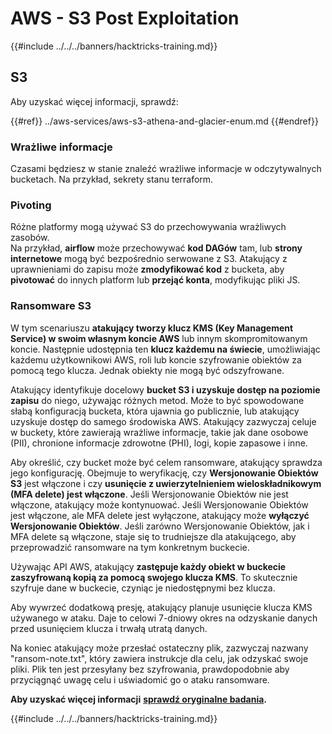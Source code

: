 # AWS - S3 Post Exploitation

{{#include ../../../banners/hacktricks-training.md}}

## S3

Aby uzyskać więcej informacji, sprawdź:

{{#ref}}
../aws-services/aws-s3-athena-and-glacier-enum.md
{{#endref}}

### Wrażliwe informacje

Czasami będziesz w stanie znaleźć wrażliwe informacje w odczytywalnych bucketach. Na przykład, sekrety stanu terraform.

### Pivoting

Różne platformy mogą używać S3 do przechowywania wrażliwych zasobów.\
Na przykład, **airflow** może przechowywać **kod DAGów** tam, lub **strony internetowe** mogą być bezpośrednio serwowane z S3. Atakujący z uprawnieniami do zapisu może **zmodyfikować kod** z bucketa, aby **pivotować** do innych platform lub **przejąć konta**, modyfikując pliki JS.

### Ransomware S3

W tym scenariuszu **atakujący tworzy klucz KMS (Key Management Service) w swoim własnym koncie AWS** lub innym skompromitowanym koncie. Następnie udostępnia ten **klucz każdemu na świecie**, umożliwiając każdemu użytkownikowi AWS, roli lub koncie szyfrowanie obiektów za pomocą tego klucza. Jednak obiekty nie mogą być odszyfrowane.

Atakujący identyfikuje docelowy **bucket S3 i uzyskuje dostęp na poziomie zapisu** do niego, używając różnych metod. Może to być spowodowane słabą konfiguracją bucketa, która ujawnia go publicznie, lub atakujący uzyskuje dostęp do samego środowiska AWS. Atakujący zazwyczaj celuje w buckety, które zawierają wrażliwe informacje, takie jak dane osobowe (PII), chronione informacje zdrowotne (PHI), logi, kopie zapasowe i inne.

Aby określić, czy bucket może być celem ransomware, atakujący sprawdza jego konfigurację. Obejmuje to weryfikację, czy **Wersjonowanie Obiektów S3** jest włączone i czy **usunięcie z uwierzytelnieniem wieloskładnikowym (MFA delete) jest włączone**. Jeśli Wersjonowanie Obiektów nie jest włączone, atakujący może kontynuować. Jeśli Wersjonowanie Obiektów jest włączone, ale MFA delete jest wyłączone, atakujący może **wyłączyć Wersjonowanie Obiektów**. Jeśli zarówno Wersjonowanie Obiektów, jak i MFA delete są włączone, staje się to trudniejsze dla atakującego, aby przeprowadzić ransomware na tym konkretnym buckecie.

Używając API AWS, atakujący **zastępuje każdy obiekt w buckecie zaszyfrowaną kopią za pomocą swojego klucza KMS**. To skutecznie szyfruje dane w buckecie, czyniąc je niedostępnymi bez klucza.

Aby wywrzeć dodatkową presję, atakujący planuje usunięcie klucza KMS używanego w ataku. Daje to celowi 7-dniowy okres na odzyskanie danych przed usunięciem klucza i trwałą utratą danych.

Na koniec atakujący może przesłać ostateczny plik, zazwyczaj nazwany "ransom-note.txt", który zawiera instrukcje dla celu, jak odzyskać swoje pliki. Plik ten jest przesyłany bez szyfrowania, prawdopodobnie aby przyciągnąć uwagę celu i uświadomić go o ataku ransomware.

**Aby uzyskać więcej informacji** [**sprawdź oryginalne badania**](https://rhinosecuritylabs.com/aws/s3-ransomware-part-1-attack-vector/)**.**

{{#include ../../../banners/hacktricks-training.md}}
